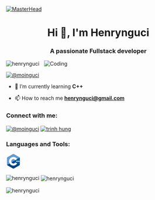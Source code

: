 [![MasterHead](https://cdn.dribbble.com/userupload/9125261/file/original-403fe652daa8c78134b893835e1bd75b.png?resize=2000x400)](https://rishavchanda.io)
<h1 align="center">Hi 👋, I'm Henrynguci</h1>
<h3 align="center">A passionate Fullstack developer</h3>
<img align="right" alt="Coding" width="400" src="https://i.pinimg.com/originals/e8/f4/53/e8f453469a3ec97ecd354df465d73913.gif">

<p align="left"> <img src="https://komarev.com/ghpvc/?username=henrynguci&label=Profile%20views&color=0e75b6&style=flat" alt="henrynguci" /> </p>

<p align="left"> <a href="https://twitter.com/@moinguci" target="blank"><img src="https://img.shields.io/twitter/follow/@moinguci?logo=twitter&style=for-the-badge" alt="@moinguci" /></a> </p>

- 🌱 I’m currently learning **C++**

- 📫 How to reach me **henrynguci@gmail.com**

<h3 align="left">Connect with me:</h3>
<p align="left">
<a href="https://twitter.com/@moinguci" target="blank"><img align="center" src="https://raw.githubusercontent.com/rahuldkjain/github-profile-readme-generator/master/src/images/icons/Social/twitter.svg" alt="@moinguci" height="30" width="40" /></a>
<a href="https://linkedin.com/in/trinh hung" target="blank"><img align="center" src="https://raw.githubusercontent.com/rahuldkjain/github-profile-readme-generator/master/src/images/icons/Social/linked-in-alt.svg" alt="trinh hung" height="30" width="40" /></a>
</p>

<h3 align="left">Languages and Tools:</h3>
<p align="left"> <a href="https://www.w3schools.com/cpp/" target="_blank" rel="noreferrer"> <img src="https://raw.githubusercontent.com/devicons/devicon/master/icons/cplusplus/cplusplus-original.svg" alt="cplusplus" width="40" height="40"/> </a> </p>

<p><img align="left" src="https://github-readme-stats.vercel.app/api/top-langs?username=henrynguci&show_icons=true&locale=en&layout=compact" alt="henrynguci" /></p>

<p>&nbsp;<img align="center" src="https://github-readme-stats.vercel.app/api?username=henrynguci&show_icons=true&locale=en" alt="henrynguci" /></p>

<p><img align="center" src="https://github-readme-streak-stats.herokuapp.com/?user=henrynguci&" alt="henrynguci" /></p>
